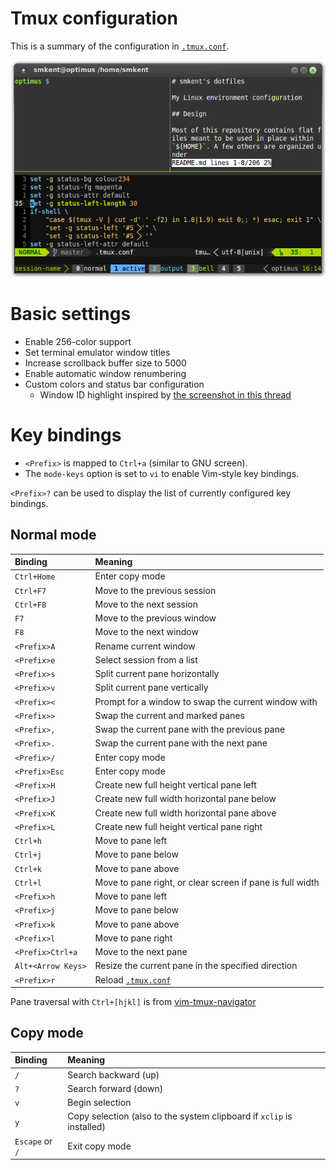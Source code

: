 # Tmux configuration

This is a summary of the configuration in [`.tmux.conf`](/.tmux.conf).

![tmux screenshot](/.dotfiles/img/screenshot-tmux.png)

# Basic settings

* Enable 256-color support
* Set terminal emulator window titles
* Increase scrollback buffer size to 5000
* Enable automatic window renumbering
* Custom colors and status bar configuration
  * Window ID highlight inspired by [the screenshot in this
    thread](http://crunchbang.org/forums/viewtopic.php?id=20504)

# Key bindings

* `<Prefix>` is mapped to `Ctrl+a` (similar to GNU screen).
* The `mode-keys` option is set to `vi` to enable Vim-style key bindings.

`<Prefix>?` can be used to display the list of currently configured
key bindings.

## Normal mode

| Binding | Meaning |
| :-- | :-- |
| `Ctrl+Home` | Enter copy mode |
| `Ctrl+F7` | Move to the previous session |
| `Ctrl+F8` | Move to the next session |
| `F7` | Move to the previous window |
| `F8` | Move to the next window |
| `<Prefix>A` | Rename current window |
| `<Prefix>e` | Select session from a list |
| `<Prefix>s` | Split current pane horizontally |
| `<Prefix>v` | Split current pane vertically |
| `<Prefix><` | Prompt for a window to swap the current window with |
| `<Prefix>>` | Swap the current and marked panes |
| `<Prefix>,` | Swap the current pane with the previous pane |
| `<Prefix>.` | Swap the current pane with the next pane |
| `<Prefix>/` | Enter copy mode |
| `<Prefix>Esc` | Enter copy mode |
| `<Prefix>H` | Create new full height vertical pane left |
| `<Prefix>J` | Create new full width horizontal pane below |
| `<Prefix>K` | Create new full width horizontal pane above |
| `<Prefix>L` | Create new full height vertical pane right |
| `Ctrl+h` | Move to pane left |
| `Ctrl+j` | Move to pane below |
| `Ctrl+k` | Move to pane above |
| `Ctrl+l` | Move to pane right, or clear screen if pane is full width |
| `<Prefix>h` | Move to pane left |
| `<Prefix>j` | Move to pane below |
| `<Prefix>k` | Move to pane above |
| `<Prefix>l` | Move to pane right |
| `<Prefix>Ctrl+a` | Move to the next pane |
| `Alt+<Arrow Keys>` | Resize the current pane in the specified direction |
| `<Prefix>r` | Reload [`.tmux.conf`](/.tmux.conf) |

Pane traversal with `Ctrl+[hjkl]` is from
[vim-tmux-navigator](https://github.com/christoomey/vim-tmux-navigator)

## Copy mode

| Binding | Meaning |
| :-- | :-- |
| `/` | Search backward (up) |
| `?` | Search forward (down) |
| `v` | Begin selection |
| `y` | Copy selection (also to the system clipboard if `xclip` is installed) |
| `Escape` or `/` | Exit copy mode |
